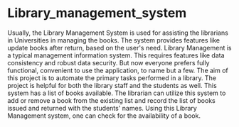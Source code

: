 # Library_management_system
Usually, the Library Management System is used for assisting the librarians in Universities in managing the books. The system provides features like update books after return, based on the user's need. Library Management is a typical management information system. This requires features like data consistency and robust data security. But now everyone prefers fully functional, convenient to use the application, to name but a few.
The aim of this project is to automate the primary tasks performed in a library. The project is helpful for both the library staff and the students as well. This system has a list of books available. The librarian can utilize this system to add or remove a book from the existing list and record the list of books issued and returned with the students' names. Using this Library Management system, one can check for the availability of a book.
